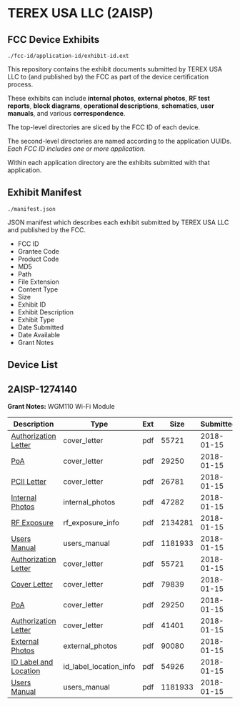 # TEREX USA LLC (2AISP)
## FCC Device Exhibits

```
./fcc-id/application-id/exhibit-id.ext
```

This repository contains the exhibit documents submitted by TEREX USA LLC to (and published by) the FCC as part of the device certification process.

These exhibits can include **internal photos**, **external photos**, **RF test reports**, **block diagrams**, **operational descriptions**, **schematics**, **user manuals**, and various **correspondence**.

The top-level directories are sliced by the FCC ID of each device.

The second-level directories are named according to the application UUIDs. *Each FCC ID includes one or more application.*

Within each application directory are the exhibits submitted with that application. 

## Exhibit Manifest

```
./manifest.json
```

JSON manifest which describes each exhibit submitted by TEREX USA LLC and published by the FCC.

- FCC ID
- Grantee Code
- Product Code
- MD5
- Path
- File Extension
- Content Type
- Size
- Exhibit ID
- Exhibit Description
- Exhibit Type
- Date Submitted
- Date Available
- Grant Notes

## Device List
## 2AISP-1274140
**Grant Notes:** WGM110 Wi-Fi Module

| Description | Type | Ext | Size | Submitted | Available |
| ----------- | ---- | --- | ---- | --------- | --------- |
| [Authorization Letter](2AISP-1274140/66400d5921e12a3dd90655ac536b5beb/3714750.pdf) | cover_letter | pdf | 55721 | 2018-01-15 | 2018-01-26 |
| [PoA](2AISP-1274140/66400d5921e12a3dd90655ac536b5beb/3714752.pdf) | cover_letter | pdf | 29250 | 2018-01-15 | 2018-01-26 |
| [PCII Letter](2AISP-1274140/66400d5921e12a3dd90655ac536b5beb/3714829.pdf) | cover_letter | pdf | 26781 | 2018-01-15 | 2018-01-26 |
| [Internal Photos](2AISP-1274140/66400d5921e12a3dd90655ac536b5beb/3714831.pdf) | internal_photos | pdf | 47282 | 2018-01-15 | 2018-01-26 |
| [RF Exposure](2AISP-1274140/66400d5921e12a3dd90655ac536b5beb/3714834.pdf) | rf_exposure_info | pdf | 2134281 | 2018-01-15 | 2018-01-26 |
| [Users Manual](2AISP-1274140/66400d5921e12a3dd90655ac536b5beb/3714754.pdf) | users_manual | pdf | 1181933 | 2018-01-15 | 2018-01-26 |
| [Authorization Letter](2AISP-1274140/79f259398e732f54786000043924ebe8/3714750.pdf) | cover_letter | pdf | 55721 | 2018-01-15 | 2018-01-15 |
| [Cover Letter](2AISP-1274140/79f259398e732f54786000043924ebe8/3714751.pdf) | cover_letter | pdf | 79839 | 2018-01-15 | 2018-01-15 |
| [PoA](2AISP-1274140/79f259398e732f54786000043924ebe8/3714752.pdf) | cover_letter | pdf | 29250 | 2018-01-15 | 2018-01-15 |
| [Authorization Letter](2AISP-1274140/79f259398e732f54786000043924ebe8/3714753.pdf) | cover_letter | pdf | 41401 | 2018-01-15 | 2018-01-15 |
| [External Photos](2AISP-1274140/79f259398e732f54786000043924ebe8/3714755.pdf) | external_photos | pdf | 90080 | 2018-01-15 | 2018-01-15 |
| [ID Label and Location](2AISP-1274140/79f259398e732f54786000043924ebe8/3714756.pdf) | id_label_location_info | pdf | 54926 | 2018-01-15 | 2018-01-15 |
| [Users Manual](2AISP-1274140/79f259398e732f54786000043924ebe8/3714754.pdf) | users_manual | pdf | 1181933 | 2018-01-15 | 2018-01-15 |
